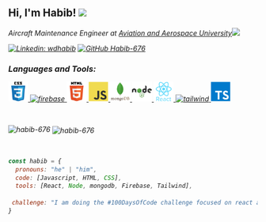 <h2> Hi, I'm Habib! <img src="https://media.giphy.com/media/mGcNjsfWAjY5AEZNw6/giphy.gif" width="50"></h2>
<!-- <img align='right' src="https://media4.giphy.com/media/v1.Y2lkPTc5MGI3NjExNmV4ejNhOTY2bG5hdnZ4MmkxOTdiejQxMjk5ZzhjNTNvZXVuNjRmdSZlcD12MV9pbnRlcm5hbF9naWZfYnlfaWQmY3Q9cw/z9vxfIMzxbTaGwBkc5/giphy.gif" width="230"> -->
<p><em>Aircraft Maintenance Engineer at <a href="https://aaub.edu.bd/">Aviation and Aerospace University</a><img src="https://media.giphy.com/media/fYSnHlufseco8Fh93Z/giphy.gif" width="30"></p>

[![Linkedin: wdhabib](https://img.shields.io/badge/-wdhabib-blue?style=flat-square&logo=Linkedin&logoColor=white&link=https://www.linkedin.com/in/wdhabib/)](https://www.linkedin.com/in/wdhabib/)
[![GitHub Habib-676](https://img.shields.io/github/followers/habib-676?label=follow&style=social)](https://github.com/habib-676)


<h3 align="left">Languages and Tools:</h3>
<p align="left"> <a href="https://www.w3schools.com/css/" target="_blank" rel="noreferrer"> <img src="https://raw.githubusercontent.com/devicons/devicon/master/icons/css3/css3-original-wordmark.svg" alt="css3" width="40" height="40"/> </a> <a href="https://firebase.google.com/" target="_blank" rel="noreferrer"> <img src="https://www.vectorlogo.zone/logos/firebase/firebase-icon.svg" alt="firebase" width="40" height="40"/> </a> <a href="https://www.w3.org/html/" target="_blank" rel="noreferrer"> <img src="https://raw.githubusercontent.com/devicons/devicon/master/icons/html5/html5-original-wordmark.svg" alt="html5" width="40" height="40"/> </a> <a href="https://developer.mozilla.org/en-US/docs/Web/JavaScript" target="_blank" rel="noreferrer"> <img src="https://raw.githubusercontent.com/devicons/devicon/master/icons/javascript/javascript-original.svg" alt="javascript" width="40" height="40"/> </a> <a href="https://www.mongodb.com/" target="_blank" rel="noreferrer"> <img src="https://raw.githubusercontent.com/devicons/devicon/master/icons/mongodb/mongodb-original-wordmark.svg" alt="mongodb" width="40" height="40"/> </a> <a href="https://nodejs.org" target="_blank" rel="noreferrer"> <img src="https://raw.githubusercontent.com/devicons/devicon/master/icons/nodejs/nodejs-original-wordmark.svg" alt="nodejs" width="40" height="40"/> </a> <a href="https://reactjs.org/" target="_blank" rel="noreferrer"> <img src="https://raw.githubusercontent.com/devicons/devicon/master/icons/react/react-original-wordmark.svg" alt="react" width="40" height="40"/> </a> <a href="https://tailwindcss.com/" target="_blank" rel="noreferrer"> <img src="https://www.vectorlogo.zone/logos/tailwindcss/tailwindcss-icon.svg" alt="tailwind" width="40" height="40"/> </a> <a href="https://www.typescriptlang.org/" target="_blank" rel="noreferrer"> <img src="https://raw.githubusercontent.com/devicons/devicon/master/icons/typescript/typescript-original.svg" alt="typescript" width="40" height="40"/> </a> </p>
</br>
<p><img align="left" src="https://github-readme-stats.vercel.app/api/top-langs?username=habib-676&show_icons=true&locale=en&layout=compact" alt="habib-676" /></p>

<p>&nbsp;<img align="center" src="https://github-readme-stats.vercel.app/api?username=habib-676&show_icons=true&locale=en" alt="habib-676" /></p></br>

```javascript
const habib = {
  pronouns: "he" | "him",
  code: [Javascript, HTML, CSS],
  tools: [React, Node, mongodb, Firebase, Tailwind],
 
 challenge: "I am doing the #100DaysOfCode challenge focused on react and javascript"
}
```
